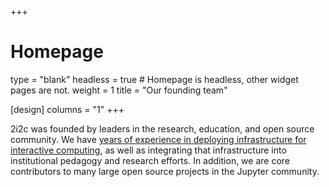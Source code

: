 +++
# Homepage
type = "blank"
headless = true  # Homepage is headless, other widget pages are not.
weight = 1
title = "Our founding team"

[design]
  columns = "1"
+++

2i2c was founded by leaders in the research, education, and open source community. We have [years of experience in deploying infrastructure for interactive computing](#projects), as well as integrating that infrastructure into institutional pedagogy and research efforts. In addition, we are core contributors to many large open source projects in the Jupyter community.
